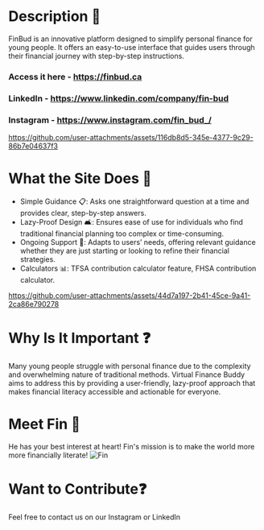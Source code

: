 # Description 💸
FinBud is an innovative platform designed to simplify personal finance for young people. It offers an easy-to-use interface that guides users through their financial journey with step-by-step instructions.

### Access it here - https://finbud.ca

### LinkedIn - https://www.linkedin.com/company/fin-bud

### Instagram - https://www.instagram.com/fin_bud_/

https://github.com/user-attachments/assets/116db8d5-345e-4377-9c29-86b7e04637f3

# What the Site Does 🌟

- Simple Guidance 📋: Asks one straightforward question at a time and provides clear, step-by-step answers.
- Lazy-Proof Design 🛋️: Ensures ease of use for individuals who find traditional financial planning too complex or time-consuming.
- Ongoing Support 🔄: Adapts to users’ needs, offering relevant guidance whether they are just starting or looking to refine their financial strategies.
- Calculators 📊: TFSA contribution calculator feature, FHSA contribution calculator.

https://github.com/user-attachments/assets/44d7a197-2b41-45ce-9a41-2ca86e790278

# Why Is It Important ❓

Many young people struggle with personal finance due to the complexity and overwhelming nature of traditional methods. Virtual Finance Buddy aims to address this by providing a user-friendly, lazy-proof approach that makes financial literacy accessible and actionable for everyone.

# Meet Fin 🐧

He has your best interest at heart! Fin's mission is to make the world more more financially literate!
![Fin](https://github.com/user-attachments/assets/c4f2bcc2-06f4-4605-95a3-84444ff5cee6)

# Want to Contribute❓

Feel free to contact us on our Instagram or LinkedIn
